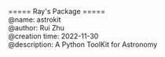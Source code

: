 ===== Ray's Package =====  
@name: astrokit  
@author: Rui Zhu  
@creation time: 2022-11-30  
@description: A Python ToolKit for Astronomy  